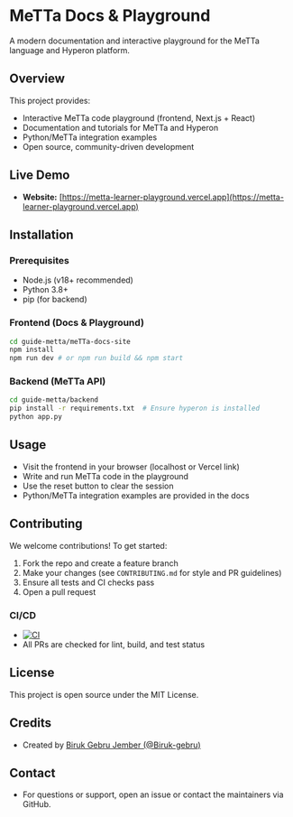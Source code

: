 # MeTTa Docs & Playground

A modern documentation and interactive playground for the MeTTa language and Hyperon platform.

## Overview

This project provides:
- Interactive MeTTa code playground (frontend, Next.js + React)
- Documentation and tutorials for MeTTa and Hyperon
- Python/MeTTa integration examples
- Open source, community-driven development

## Live Demo

- **Website:** [https://metta-learner-playground.vercel.app](https://metta-learner-playground.vercel.app)

## Installation

### Prerequisites
- Node.js (v18+ recommended)
- Python 3.8+
- pip (for backend)

### Frontend (Docs & Playground)
```bash
cd guide-metta/meTTa-docs-site
npm install
npm run dev # or npm run build && npm start
```

### Backend (MeTTa API)
```bash
cd guide-metta/backend
pip install -r requirements.txt  # Ensure hyperon is installed
python app.py
```

## Usage
- Visit the frontend in your browser (localhost or Vercel link)
- Write and run MeTTa code in the playground
- Use the reset button to clear the session
- Python/MeTTa integration examples are provided in the docs

## Contributing

We welcome contributions! To get started:
1. Fork the repo and create a feature branch
2. Make your changes (see `CONTRIBUTING.md` for style and PR guidelines)
3. Ensure all tests and CI checks pass
4. Open a pull request

### CI/CD
- [![CI](https://github.com/Biruk-gebru/metta-learner-playground/actions/workflows/ci.yml/badge.svg)](https://github.com/Biruk-gebru/metta-learner-playground/actions/workflows/ci.yml)
- All PRs are checked for lint, build, and test status

## License

This project is open source under the MIT License.

## Credits
- Created by [Biruk Gebru Jember (@Biruk-gebru)](https://github.com/Biruk-gebru)

## Contact
- For questions or support, open an issue or contact the maintainers via GitHub. 
